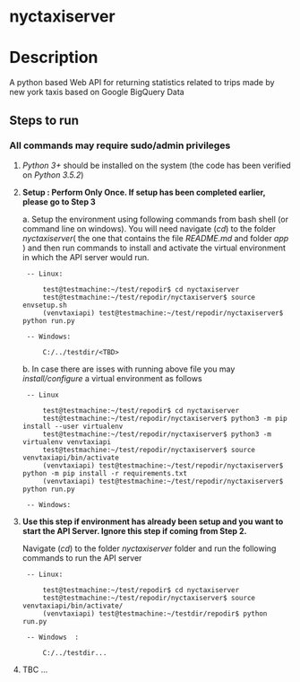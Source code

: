 # nyctaxiserver
 
 # Description
 A python based Web API for returning statistics related to trips made by new york taxis based on Google BigQuery Data

## Steps to run
### All commands may require sudo/admin privileges
1. *Python 3+* should be installed on the system (the code has been verified on *Python 3.5.2*)

2. **Setup : Perform Only Once. If setup has been completed earlier, please go to Step 3**

    a. Setup the environment using following commands from bash shell (or command line on windows). You will need navigate (*cd*) to the folder *nyctaxiserver*( the one that contains the file *README.md* and folder *app* ) and then run commands to install and activate the virtual environment in which the API server would run.
 
        -- Linux:   
            
            test@testmachine:~/test/repodir$ cd nyctaxiserver
            test@testmachine:~/test/repodir/nyctaxiserver$ source envsetup.sh
            (venvtaxiapi) test@testmachine:~/test/repodir/nyctaxiserver$ python run.py
                    
        -- Windows: 

            C:/../testdir/<TBD>

    

   b. In case there are isses with running above file you may *install/configure* a virtual environment as follows
    
        -- Linux 
            
            test@testmachine:~/test/repodir$ cd nyctaxiserver
            test@testmachine:~/test/repodir/nyctaxiserver$ python3 -m pip install --user virtualenv
            test@testmachine:~/test/repodir/nyctaxiserver$ python3 -m virtualenv venvtaxiapi
            test@testmachine:~/test/repodir/nyctaxiserver$ source venvtaxiapi/bin/activate
            (venvtaxiapi) test@testmachine:~/test/repodir/nyctaxiserver$ python -m pip install -r requirements.txt
            (venvtaxiapi) test@testmachine:~/test/repodir/nyctaxiserver$ python run.py

        -- Windows:
            

 

3. **Use this step if environment has already been setup and you want to start the API Server. Ignore this step if coming from Step 2.** 

    Navigate (*cd*) to the folder *nyctaxiserver* folder and run the following commands to run the API server

        -- Linux:   
            
            test@testmachine:~/test/repodir$ cd nyctaxiserver
            test@testmachine:~/test/repodir/nyctaxiserver$ source venvtaxiapi/bin/activate/
            (venvtaxiapi) test@testmachine:~/testdir/repodir$ python run.py
                    
        -- Windows  : 

            C:/../testdir...

4. TBC ...